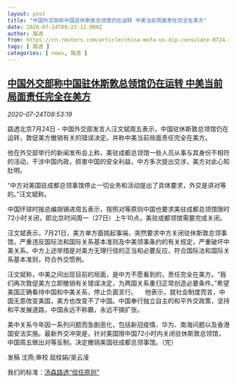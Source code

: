 ```yaml
---
layout: post
title: "中国外交部称中国驻休斯敦总领馆仍在运转 中美当前局面责任完全在美方"
date: 2020-07-24T09:23:13.000Z
author: 路透
from: https://cn.reuters.com/article/china-mofa-us-dip-consulate-0724-idCNKCS24P0W6
tags: [ 路透 ]
categories: [ news, 路透 ]
---
```

<!--1595582593000-->
[中国外交部称中国驻休斯敦总领馆仍在运转 中美当前局面责任完全在美方](https://cn.reuters.com/article/china-mofa-us-dip-consulate-0724-idCNKCS24P0W6)
------

<div>
<div><i>2020-07-24T08:53:19</i></div><div class="StandardArticleBody_body"><p>路透北京7月24日 - 中国外交部发言人汪文斌周五表示，中国驻休斯敦总领馆仍在运转，敦促美方撤销有关的错误决定。并称中美当前局面责任完全在美方。 </p><p>他在外交部举行的新闻发布会上称，美驻成都总领馆一些人员从事与其身份不相符的活动，干涉中国内政，损害中国的安全利益，中方多次提出交涉，美方对此心知肚明。 </p><p>“中方对美国驻成都总领事馆停止一切业务和活动提出了具体要求，外交是讲对等的。”汪文斌称。 </p><p>中国环球时报总编胡锡进周五表示，按照对等原则中国也要求美驻成都总领馆限时72小时关闭，即北京时间周一（27日）上午10点，美驻成都领馆需要完成关闭。 </p><p>汪文斌表示，7月21日，美方单方面挑起事端，突然要求中方关闭驻休斯敦总领事馆，严重违反国际法和国际关系基本准则及中美领事条约的有关规定，严重破坏中美关系。中方上述举措是对美方无理行径的正当和必要反应，符合国际法和国际关系基本准则，符合外交惯例。 　 </p><p>汪文斌称，中美之间出现目前的局面，是中方不愿看到的，责任完全在美方。“我们再次敦促美方立即撤销有关错误决定，为两国关系重归正常创造必要条件。”希望美国正确看待中国和中美关系，停止负面言行。 　他表示，就社会制度而言，中国无意改变美国，美方也改变不了中国。中国奉行独立自主的和平外交政策，坚持和平发展道路，中国永远不称霸，永远不搞扩张。 </p><p>美中关系今年因一系列问题而急剧恶化，包括新冠疫情、华为、南海问题以及香港国安法实施。最新外交冲突是，针对美国限中国72小时内关闭驻休斯敦总领馆，中国周五做出对等反制，决定撤销美国驻成都总领事馆。（完）         </p><div class="Attribution_container"><div class="Attribution_attribution"><p class="Attribution_content">发稿 沈燕;审校 屈桂娟/吴云凌 </p></div></div><div class="StandardArticleBody_trustBadgeContainer"><span class="StandardArticleBody_trustBadgeTitle">我们的标准：</span><span class="trustBadgeUrl"><a href="https://www.thomsonreuters.cn/content/dam/openweb/documents/pdf/china/brochures/about-us-1.pdf">汤森路透“信任原则”</a></span></div></div>
</div>

